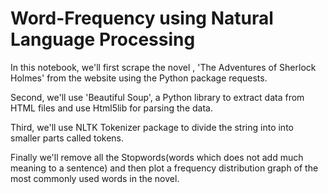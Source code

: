 # Word-Frequency using Natural Language Processing 

In this notebook, we'll first scrape the novel , 'The Adventures of Sherlock Holmes' from the website using the Python package requests.

Second, we'll use 'Beautiful Soup', a Python library to extract data from HTML files and use Html5lib for parsing the data.

Third, we'll use NLTK Tokenizer package to divide the string into into smaller parts called tokens.

Finally we'll remove all the Stopwords(words which does not add much meaning to a sentence) and then plot a frequency distribution graph of the most commonly used words in the novel.
 
